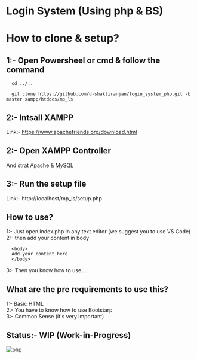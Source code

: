 # Login System (Using php & BS)

# How to clone & setup?
## 1:- Open Powersheel or cmd & follow the command
      cd ../..
      
      git clone https://github.com/d-shaktiranjan/login_system_php.git -b master xampp/htdocs/mp_ls
      
## 2:- Intsall XAMPP
Link:- https://www.apachefriends.org/download.html
## 2:- Open XAMPP Controller
 And strat Apache & MySQL
## 3:- Run the setup file
Link:- http://localhost/mp_ls/setup.php  

## How to use?
1:- Just open index.php in any text editor (we suggest you to use VS Code)  
2:- then add your content in body

      <body>
      Add your content here
      </body>
3:- Then you know how to use....
## What are the pre requirements to use this?
1:- Basic HTML  
2:- You have to know how to use Bootstarp  
3:- Common Sense (it's very important)  

## Status:- WIP (Work-in-Progress)
![php](https://hackernoon.com/drafts/xl192gpf.png)
